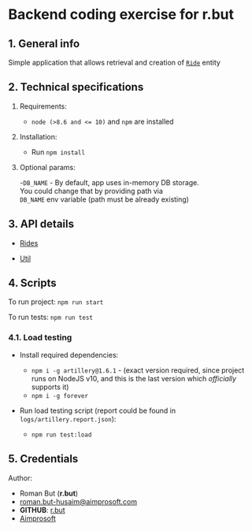 # Backend coding exercise for r.but

## 1. General info

Simple application that allows retrieval and creation of
[`Ride`](./api/rides.md#Scheme) entity  

## 2. Technical specifications

1. Requirements:
   - `node (>8.6 and <= 10)` and `npm` are installed
2. Installation:
   - Run `npm install`
3. Optional params:

   -`DB_NAME` - By default, app uses in-memory DB storage.  
   You could change that by providing path via  
   `DB_NAME` env variable (path must be already existing)

## 3. API details

- [Rides](./api/rides.md)

- [Util](./api/utils.md)

## 4. Scripts

To run project:
`npm run start`

To run tests:
`npm run test`

### 4.1. Load testing

- Install required dependencies:
  - `npm i -g artillery@1.6.1` - (exact version required,
  since project runs on NodeJS v10,
  and this is the last version which _officially_ supports it)
  - `npm i -g forever`

- Run load testing script (report could be found in `logs/artillery.report.json`):
  - `npm run test:load`

## 5. Credentials

Author:

- Roman But (**r.but**)
- [roman.but-husaim@aimprosoft.com](mailto:roman.but-husaim@aimprosoft.com)
- **GITHUB**: [r.but](https://github.com/romanbut)
- [Aimprosoft](https://aimprosoft.com)
